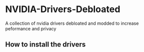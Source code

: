 # NVIDIA-Drivers-Debloated
A collection of nvidia drivers debloated and modded to increase peformance and privacy

## How to install the drivers
